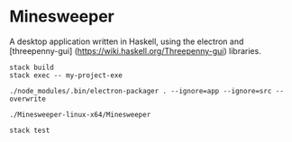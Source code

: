 # Minesweeper

A desktop application written in Haskell, using the electron and [threepenny-gui] (https://wiki.haskell.org/Threepenny-gui) libraries. 

```
stack build
stack exec -- my-project-exe

./node_modules/.bin/electron-packager . --ignore=app --ignore=src --overwrite

./Minesweeper-linux-x64/Minesweeper 

stack test
```